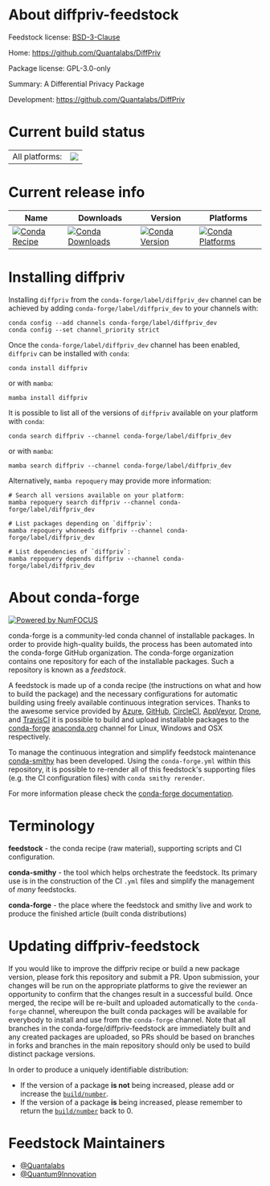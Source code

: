 About diffpriv-feedstock
========================

Feedstock license: [BSD-3-Clause](https://github.com/conda-forge/diffpriv-feedstock/blob/main/LICENSE.txt)

Home: https://github.com/Quantalabs/DiffPriv

Package license: GPL-3.0-only

Summary: A Differential Privacy Package

Development: https://github.com/Quantalabs/DiffPriv

Current build status
====================


<table><tr><td>All platforms:</td>
    <td>
      <a href="https://dev.azure.com/conda-forge/feedstock-builds/_build/latest?definitionId=12773&branchName=main">
        <img src="https://dev.azure.com/conda-forge/feedstock-builds/_apis/build/status/diffpriv-feedstock?branchName=main">
      </a>
    </td>
  </tr>
</table>

Current release info
====================

| Name | Downloads | Version | Platforms |
| --- | --- | --- | --- |
| [![Conda Recipe](https://img.shields.io/badge/recipe-diffpriv-green.svg)](https://anaconda.org/conda-forge/diffpriv) | [![Conda Downloads](https://img.shields.io/conda/dn/conda-forge/diffpriv.svg)](https://anaconda.org/conda-forge/diffpriv) | [![Conda Version](https://img.shields.io/conda/vn/conda-forge/diffpriv.svg)](https://anaconda.org/conda-forge/diffpriv) | [![Conda Platforms](https://img.shields.io/conda/pn/conda-forge/diffpriv.svg)](https://anaconda.org/conda-forge/diffpriv) |

Installing diffpriv
===================

Installing `diffpriv` from the `conda-forge/label/diffpriv_dev` channel can be achieved by adding `conda-forge/label/diffpriv_dev` to your channels with:

```
conda config --add channels conda-forge/label/diffpriv_dev
conda config --set channel_priority strict
```

Once the `conda-forge/label/diffpriv_dev` channel has been enabled, `diffpriv` can be installed with `conda`:

```
conda install diffpriv
```

or with `mamba`:

```
mamba install diffpriv
```

It is possible to list all of the versions of `diffpriv` available on your platform with `conda`:

```
conda search diffpriv --channel conda-forge/label/diffpriv_dev
```

or with `mamba`:

```
mamba search diffpriv --channel conda-forge/label/diffpriv_dev
```

Alternatively, `mamba repoquery` may provide more information:

```
# Search all versions available on your platform:
mamba repoquery search diffpriv --channel conda-forge/label/diffpriv_dev

# List packages depending on `diffpriv`:
mamba repoquery whoneeds diffpriv --channel conda-forge/label/diffpriv_dev

# List dependencies of `diffpriv`:
mamba repoquery depends diffpriv --channel conda-forge/label/diffpriv_dev
```


About conda-forge
=================

[![Powered by
NumFOCUS](https://img.shields.io/badge/powered%20by-NumFOCUS-orange.svg?style=flat&colorA=E1523D&colorB=007D8A)](https://numfocus.org)

conda-forge is a community-led conda channel of installable packages.
In order to provide high-quality builds, the process has been automated into the
conda-forge GitHub organization. The conda-forge organization contains one repository
for each of the installable packages. Such a repository is known as a *feedstock*.

A feedstock is made up of a conda recipe (the instructions on what and how to build
the package) and the necessary configurations for automatic building using freely
available continuous integration services. Thanks to the awesome service provided by
[Azure](https://azure.microsoft.com/en-us/services/devops/), [GitHub](https://github.com/),
[CircleCI](https://circleci.com/), [AppVeyor](https://www.appveyor.com/),
[Drone](https://cloud.drone.io/welcome), and [TravisCI](https://travis-ci.com/)
it is possible to build and upload installable packages to the
[conda-forge](https://anaconda.org/conda-forge) [anaconda.org](https://anaconda.org/)
channel for Linux, Windows and OSX respectively.

To manage the continuous integration and simplify feedstock maintenance
[conda-smithy](https://github.com/conda-forge/conda-smithy) has been developed.
Using the ``conda-forge.yml`` within this repository, it is possible to re-render all of
this feedstock's supporting files (e.g. the CI configuration files) with ``conda smithy rerender``.

For more information please check the [conda-forge documentation](https://conda-forge.org/docs/).

Terminology
===========

**feedstock** - the conda recipe (raw material), supporting scripts and CI configuration.

**conda-smithy** - the tool which helps orchestrate the feedstock.
                   Its primary use is in the construction of the CI ``.yml`` files
                   and simplify the management of *many* feedstocks.

**conda-forge** - the place where the feedstock and smithy live and work to
                  produce the finished article (built conda distributions)


Updating diffpriv-feedstock
===========================

If you would like to improve the diffpriv recipe or build a new
package version, please fork this repository and submit a PR. Upon submission,
your changes will be run on the appropriate platforms to give the reviewer an
opportunity to confirm that the changes result in a successful build. Once
merged, the recipe will be re-built and uploaded automatically to the
`conda-forge` channel, whereupon the built conda packages will be available for
everybody to install and use from the `conda-forge` channel.
Note that all branches in the conda-forge/diffpriv-feedstock are
immediately built and any created packages are uploaded, so PRs should be based
on branches in forks and branches in the main repository should only be used to
build distinct package versions.

In order to produce a uniquely identifiable distribution:
 * If the version of a package **is not** being increased, please add or increase
   the [``build/number``](https://docs.conda.io/projects/conda-build/en/latest/resources/define-metadata.html#build-number-and-string).
 * If the version of a package **is** being increased, please remember to return
   the [``build/number``](https://docs.conda.io/projects/conda-build/en/latest/resources/define-metadata.html#build-number-and-string)
   back to 0.

Feedstock Maintainers
=====================

* [@Quantalabs](https://github.com/Quantalabs/)
* [@Quantum9Innovation](https://github.com/Quantum9Innovation/)

